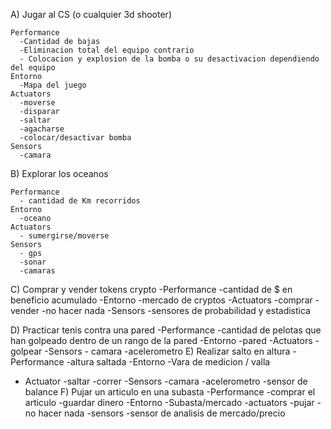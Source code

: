 A) Jugar al CS (o cualquier 3d shooter)

    Performance
      -Cantidad de bajas
      -Eliminacion total del equipo contrario
      - Colocacion y explosion de la bomba o su desactivacion dependiendo del equipo
    Entorno
      -Mapa del juego
    Actuators
      -moverse
      -disparar
      -saltar
      -agacharse
      -colocar/desactivar bomba
    Sensors
      -camara
B) Explorar los oceanos

    Performance
      - cantidad de Km recorridos
    Entorno
      -oceano
    Actuators
      - sumergirse/moverse
    Sensors
      - gps
      -sonar
      -camaras

C) Comprar y vender tokens crypto
  -Performance
    -cantidad de $ en beneficio acumulado
  -Entorno
    -mercado de cryptos
  -Actuators
    -comprar
    -vender
    -no hacer nada
  -Sensors
    -sensores de probabilidad y estadistica 

D) Practicar tenis contra una pared
  -Performance
    -cantidad de pelotas que han golpeado dentro de un rango de la pared
  -Entorno
    -pared
  -Actuators
    -golpear
  -Sensors
    - camara
    -acelerometro
E) Realizar salto en altura
  -Performance
    -altura saltada
  -Entorno
    -Vara de medicion / valla
  - Actuator
    -saltar
    -correr
  -Sensors
    -camara
    -acelerometro
    -sensor de balance
 F) Pujar un articulo en una subasta
  -Performance
    -comprar el articulo
    -guardar dinero
  -Entorno
    -Subasta/mercado
  -actuators
    -pujar
    -no hacer nada
  -sensors
    -sensor de analisis de mercado/precio 
   
    

